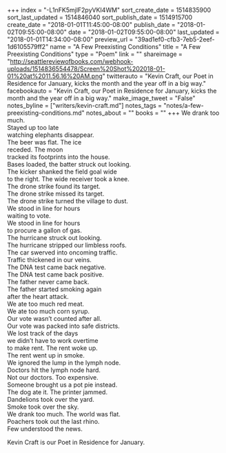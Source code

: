+++
index = "-L1nFK5mjlF2pyVKI4WM"
sort_create_date = 1514835900
sort_last_updated = 1514846040
sort_publish_date = 1514915700
create_date = "2018-01-01T11:45:00-08:00"
publish_date = "2018-01-02T09:55:00-08:00"
date = "2018-01-02T09:55:00-08:00"
last_updated = "2018-01-01T14:34:00-08:00"
preview_url = "39ad1ef0-cfb3-7eb5-2eef-1d6105579ff2"
name = "A Few Preexisting Conditions"
title = "A Few Preexisting Conditions"
type = "Poem"
link = ""
shareimage = "http://seattlereviewofbooks.com/webhook-uploads/1514836554478/Screen%20Shot%202018-01-01%20at%2011.56.16%20AM.png"
twitterauto = "Kevin Craft, our Poet in Residence for January, kicks the month and the year off in a big way."
facebookauto = "Kevin Craft, our Poet in Residence for January, kicks the month and the year off in a big way."
make_image_tweet = "False"
notes_byline = ["writers/kevin-craft.md"]
notes_tags = "notes/a-few-preexisting-conditions.md"
notes_about = ""
books = ""
+++
We drank too much.<br>
Stayed up too late<br>
watching elephants disappear.<br>
The beer was flat. The ice<br>
receded. The moon<br>
tracked its footprints into the house.<br>
Bases loaded, the batter struck out looking.<br>
The kicker shanked the field goal wide<br>
to the right. The wide receiver took a knee.<br>
The drone strike found its target.<br>
The drone strike missed its target.<br>
The drone strike turned the village to dust.<br>
We stood in line for hours<br>
waiting to vote.<br>
We stood in line for hours<br>
to procure a gallon of gas.<br>
The hurricane struck out looking.<br>
The hurricane stripped our limbless roofs.<br>
The car swerved into oncoming traffic.<br>
Traffic thickened in our veins.<br>
The DNA test came back negative.<br>
The DNA test came back positive.<br>
The father never came back.<br>
The father started smoking again<br>
after the heart attack.<br>
We ate too much red meat.<br>
We ate too much corn syrup.<br>
Our vote wasn’t counted after all.<br>
Our vote was packed into safe districts.<br>
We lost track of the days<br>
we didn’t have to work overtime<br>
to make rent. The rent woke up.<br> 
The rent went up in smoke.<br>
We ignored the lump in the lymph node.<br>
Doctors hit the lymph node hard.<br>
Not our doctors. Too expensive.<br>
Someone brought us a pot pie instead.<br>
The dog ate it. The printer jammed.<br>
Dandelions took over the yard.<br> 
Smoke took over the sky.<br>
We drank too much. The world was flat.<br>
Poachers took out the last rhino.<br> 
Few understood the news.

<p class="poem-footer">Kevin Craft is our Poet in Residence for January.</p>